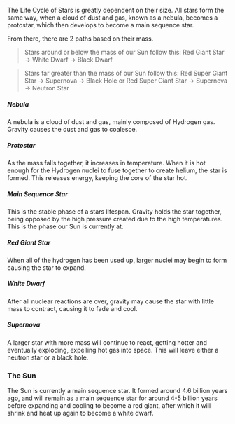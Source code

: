 The Life Cycle of Stars is greatly dependent on their size. All stars form the same way, when a cloud of dust and gas, known as a nebula, becomes a protostar, which then develops to become a main sequence star.

From there, there are 2 paths based on their mass.
> Stars around or below the mass of our Sun follow this:
> Red Giant Star -> White Dwarf -> Black Dwarf

> Stars far greater than the mass of our Sun follow this:
> Red Super Giant Star -> Supernova -> Black Hole 
> 				or
> Red Super Giant Star -> Supernova -> Neutron Star

##### Nebula
A nebula is a cloud of dust and gas, mainly composed of Hydrogen gas. Gravity causes the dust and gas to coalesce.
##### Protostar
As the mass falls together, it increases in temperature. When it is hot enough for the Hydrogen nuclei to fuse together to create helium, the star is formed. This releases energy, keeping the core of the star hot.
##### Main Sequence Star
This is the stable phase of a stars lifespan. Gravity holds the star together, being opposed by the high pressure created due to the high temperatures. This is the phase our Sun is currently at.
##### Red Giant Star
When all of the hydrogen has been used up, larger nuclei may begin to form causing the star to expand.
##### White Dwarf
After all nuclear reactions are over, gravity may cause the star with little mass to contract, causing it to fade and cool.
##### Supernova
A larger star with more mass will continue to react, getting hotter and eventually exploding, expelling hot gas into space. This will leave either a neutron star or a black hole.

### The Sun
The Sun is currently a main sequence star. It formed around 4.6 billion years ago, and will remain as a main sequence star for around 4-5 billion years before expanding and cooling to become a red giant, after which it will shrink and heat up again to become a white dwarf.